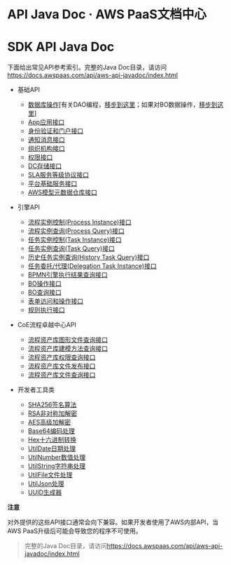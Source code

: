 # API Java Doc · AWS PaaS文档中心

# SDK API Java Doc

下面给出常见API参考索引。完整的Java Doc目录，请访问<https://docs.awspaas.com/api/aws-api-javadoc/index.html>

  * 基础API

    * [数据库操作](<https://docs.awspaas.com/api/aws-api-javadoc/index.html>)[有关DAO编程，[移步到这里](<https://docs.awspaas.com/reference-guide/aws-paas-mvc-reference-guide/aws_mvc/dao.html>)；如果对BO数据操作，[移步到这里](<https://docs.awspaas.com/api/aws-api-javadoc/com/actionsoft/sdk/local/api/BOAPI.html>)]
    * [App应用接口](<https://docs.awspaas.com/api/aws-api-javadoc/com/actionsoft/sdk/local/api/AppAPI.html>)
    * [身份验证和门户接口](<https://docs.awspaas.com/api/aws-api-javadoc/com/actionsoft/sdk/local/api/PortalAPI.html>)
    * [通知消息接口](<https://docs.awspaas.com/api/aws-api-javadoc/com/actionsoft/sdk/local/api/NotificationAPI.html>)
    * [组织机构接口](<https://docs.awspaas.com/api/aws-api-javadoc/com/actionsoft/sdk/local/api/ORGAPI.html>)
    * [权限接口](<https://docs.awspaas.com/api/aws-api-javadoc/com/actionsoft/sdk/local/api/PermAPI.html>)
    * [DC存储接口](<https://docs.awspaas.com/api/aws-api-javadoc/com/actionsoft/sdk/local/api/DCAPI.html>)
    * [SLA服务等级协议接口](<https://docs.awspaas.com/api/aws-api-javadoc/com/actionsoft/sdk/local/api/SLAAPI.html>)
    * [平台基础服务接口](<https://docs.awspaas.com/api/aws-api-javadoc/com/actionsoft/sdk/local/api/PlatformAPI.html>)
    * [AWS模型元数据仓库接口](<https://docs.awspaas.com/api/aws-api-javadoc/com/actionsoft/sdk/local/api/RepositoryAPI.html>)
  * 引擎API

    * [流程实例控制(Process Instance)接口](<https://docs.awspaas.com/api/aws-api-javadoc/com/actionsoft/sdk/local/api/ProcessAPI.html>)
    * [流程实例查询(Process Query)接口](<https://docs.awspaas.com/api/aws-api-javadoc/com/actionsoft/sdk/local/api/ProcessQueryAPI.html>)
    * [任务实例控制(Task Instance)接口](<https://docs.awspaas.com/api/aws-api-javadoc/com/actionsoft/sdk/local/api/TaskAPI.html>)
    * [任务实例查询(Task Query)接口](<https://docs.awspaas.com/api/aws-api-javadoc/com/actionsoft/sdk/local/api/TaskQueryAPI.html>)
    * [历史任务实例查询(History Task Query)接口](<https://docs.awspaas.com/api/aws-api-javadoc/com/actionsoft/sdk/local/api/HistoryTaskQueryAPI.html>)
    * [任务委托/代理(Delegation Task Instance)接口](<https://docs.awspaas.com/api/aws-api-javadoc/com/actionsoft/sdk/local/api/DelegationAPI.html>)
    * [BPMN引擎执行结果查询接口](<https://docs.awspaas.com/api/aws-api-javadoc/com/actionsoft/sdk/local/api/ProcessExecuteQuery.html>)
    * [BO操作接口](<https://docs.awspaas.com/api/aws-api-javadoc/com/actionsoft/sdk/local/api/BOAPI.html>)
    * [BO查询接口](<https://docs.awspaas.com/api/aws-api-javadoc/com/actionsoft/sdk/local/api/BOQueryAPI.html>)
    * [表单访问和操作接口](<https://docs.awspaas.com/api/aws-api-javadoc/com/actionsoft/sdk/local/api/FormAPI.html>)
    * [规则执行接口](<https://docs.awspaas.com/api/aws-api-javadoc/com/actionsoft/sdk/local/api/RuleAPI.html>)
  * CoE流程卓越中心API

    * [流程资产库图形文件查询接口](<https://docs.awspaas.com/api/aws-api-javadoc/com/actionsoft/sdk/local/api/PALDiagramQueryAPI.html>)
    * [流程资产库建模方法查询接口](<https://docs.awspaas.com/api/aws-api-javadoc/com/actionsoft/sdk/local/api/PALMethodQueryAPI.html>)
    * [流程资产库权限查询接口](<https://docs.awspaas.com/api/aws-api-javadoc/com/actionsoft/sdk/local/api/PALPermAPI.html>)
    * [流程资产库文件发布接口](<https://docs.awspaas.com/api/aws-api-javadoc/com/actionsoft/sdk/local/api/PALPublishAPI.html>)
    * [流程资产库文件查询接口](<https://docs.awspaas.com/api/aws-api-javadoc/com/actionsoft/sdk/local/api/PALRepositoryQueryAPI.html>)
  * 开发者工具类

    * [SHA256签名算法](<https://docs.awspaas.com/api/aws-api-javadoc/com/actionsoft/bpms/util/SHA256.html>)
    * [RSA非对称加解密](<https://docs.awspaas.com/api/aws-api-javadoc/com/actionsoft/bpms/util/RSA.html>)
    * [AES高级加解密](<https://docs.awspaas.com/api/aws-api-javadoc/com/actionsoft/bpms/util/AES.html>)
    * [Base64编码处理](<https://docs.awspaas.com/api/aws-api-javadoc/com/actionsoft/bpms/util/Base64.html>)
    * [Hex十六进制转换](<https://docs.awspaas.com/api/aws-api-javadoc/com/actionsoft/bpms/util/Hex.html>)
    * [UtilDate日期处理](<https://docs.awspaas.com/api/aws-api-javadoc/com/actionsoft/bpms/util/UtilDate.html>)
    * [UtilNumber数值处理](<https://docs.awspaas.com/api/aws-api-javadoc/com/actionsoft/bpms/util/UtilNumber.html>)
    * [UtilString字符串处理](<https://docs.awspaas.com/api/aws-api-javadoc/com/actionsoft/bpms/util/UtilString.html>)
    * [UtilFile文件处理](<https://docs.awspaas.com/api/aws-api-javadoc/com/actionsoft/bpms/util/UtilFile.html>)
    * [UtilJson处理](<https://docs.awspaas.com/api/aws-api-javadoc/com/actionsoft/bpms/util/UtilJson.html>)
    * [UUID生成器](<https://docs.awspaas.com/api/aws-api-javadoc/com/actionsoft/bpms/util/UUIDGener.html>)

**注意**

对外提供的这些API接口通常会向下兼容。如果开发者使用了AWS内部API，当AWS PaaS升级后可能会导致您的程序不可使用。

> 完整的Java Doc目录，请访问<https://docs.awspaas.com/api/aws-api-javadoc/index.html>